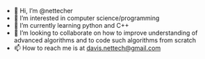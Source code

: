 - 👋 Hi, I’m @nettecher
- 👀 I’m interested in computer science/programming
- 🌱 I’m currently learning python and C++
- 💞️ I’m looking to collaborate on how to improve understanding of advanced algorithms and to code such algorithms from scratch 
- 📫 How to reach me is at davis.nettech@gmail.com

<!---
nettecher/nettecher is a ✨ special ✨ repository because its `README.md` (this file) appears on your GitHub profile.
You can click the Preview link to take a look at your changes.
--->
